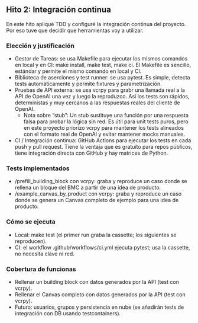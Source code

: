 ## Hito 2: Integración continua

En este hito apliqué TDD y configuré la integración continua del proyecto. Por eso tuve que decidir que herramientas voy a utilizar.
### Elección y justificación
- Gestor de Tareas: se usa Makefile para ejecutar los mismos comandos en local y en CI: make install, make test, make ci. El Makefile es sencillo, estándar y permite  el mismo comando en local y CI.
- Biblioteca de aserciones y test runner: se usa pytest. Es simple, detecta tests automáticamente y permite fixtures y parametrización.
- Pruebas de API externa: se usa vcrpy para grabr una llamada real a la API de OpenAI una vez y luego la reproduzco. Así los tests son rápidos, deterministas y muy cercanos a las respuestas reales del cliente de OpenAI.
  - Nota sobre “stub”: Un stub sustituye una función por una respuesta falsa para probar la lógica sin red. Es útil para unit tests puros, pero en este proyecto priorizo vcrpy para mantener los tests alineados con el formato real de OpenAI y evitar mantener mocks manuales.
- CI / Integración continua: GitHub Actions para ejecutar los tests en cada push y pull request. Tiene la ventaja que es gratuito para repos públicos, tiene integración directa con GitHub y hay matrices de Python.

### Tests implementados
- /prefill_building_block con vcrpy: graba y reproduce un caso donde se rellena un bloque del BMC a partir de una idea de producto.
- /example_canvas_by_product con vcrpy: graba y reproduce un caso donde se genera un Canvas completo de ejemplo para una idea de producto.

### Cómo se ejecuta
- Local: make test (el primer run graba la cassette; los siguientes se reproducen).
- CI: el workflow .github/workflows/ci.yml ejecuta pytest; usa la cassette, no necesita clave ni red.

### Cobertura de funcionas
- Rellenar un building block con datos generados por la API (test con vcrpy).
- Rellenar el Canvas completo con datos generados por la API (test con vcrpy).
- Futuro: usuarios, grupos y persistencia en nube (se añadirán tests de integración con DB usando testcontainers).


